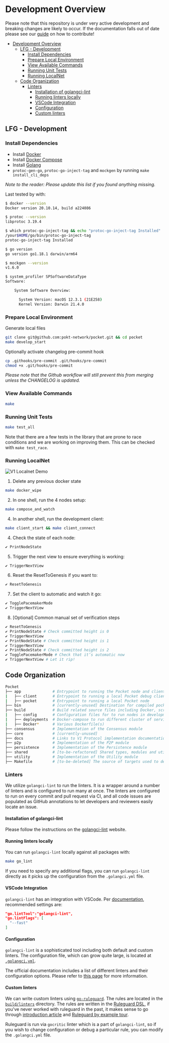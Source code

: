 # Development Overview

Please note that this repository is under very active development and breaking changes are likely to occur. If the documentation falls out of date please see our [guide](./../contributing/README.md) on how to contribute!

- [Development Overview](#development-overview)
  - [LFG - Development](#lfg---development)
    - [Install Dependencies](#install-dependencies)
    - [Prepare Local Environment](#prepare-local-environment)
    - [View Available Commands](#view-available-commands)
    - [Running Unit Tests](#running-unit-tests)
    - [Running LocalNet](#running-localnet)
  - [Code Organization](#code-organization)
    - [Linters](#linters)
      - [Installation of golangci-lint](#installation-of-golangci-lint)
      - [Running linters locally](#running-linters-locally)
      - [VSCode Integration](#vscode-integration)
      - [Configuration](#configuration)
      - [Custom linters](#custom-linters)

## LFG - Development

### Install Dependencies

- Install [Docker](https://docs.docker.com/get-docker/)
- Install [Docker Compose](https://docs.docker.com/compose/install/)
- Install [Golang](https://go.dev/doc/install)
- `protoc-gen-go`, `protoc-go-inject-tag` and `mockgen` by running `make install_cli_deps`

_Note to the reader: Please update this list if you found anything missing._

Last tested by with:

```bash
$ docker --version
Docker version 20.10.14, build a224086

$ protoc --version
libprotoc 3.19.4

$ which protoc-go-inject-tag && echo "protoc-go-inject-tag Installed"
/your$HOME/go/bin/protoc-go-inject-tag
protoc-go-inject-tag Installed

$ go version
go version go1.18.1 darwin/arm64

$ mockgen --version
v1.6.0

$ system_profiler SPSoftwareDataType
Software:

    System Software Overview:

      System Version: macOS 12.3.1 (21E258)
      Kernel Version: Darwin 21.4.0
```

### Prepare Local Environment

Generate local files

```bash
git clone git@github.com:pokt-network/pocket.git && cd pocket
make develop_start
```

Optionally activate changelog pre-commit hook

```bash
cp .githooks/pre-commit .git/hooks/pre-commit
chmod +x .git/hooks/pre-commit
```

_Please note that the Github workflow will still prevent this from merging
unless the CHANGELOG is updated._

### View Available Commands

```bash
make
```

### Running Unit Tests

```bash
make test_all
```

Note that there are a few tests in the library that are prone to race conditions and we are working on improving them. This can be checked with `make test_race`.

### Running LocalNet

![V1 Localnet Demo](./v1_localnet.gif)

1. Delete any previous docker state

```bash
make docker_wipe
```

2. In one shell, run the 4 nodes setup:

```bash
make compose_and_watch
```

4. In another shell, run the development client:

```bash
make client_start && make client_connect
```

4. Check the state of each node:

```bash
✔ PrintNodeState
```

5. Trigger the next view to ensure everything is working:

```bash
✔ TriggerNextView
```

6. Reset the ResetToGenesis if you want to:

```bash
✔ ResetToGenesis
```

7. Set the client to automatic and watch it go:

```bash
✔ TogglePacemakerMode
✔ TriggerNextView
```

8. [Optional] Common manual set of verification steps

```bash
✔ ResetToGenesis
✔ PrintNodeState # Check committed height is 0
✔ TriggerNextView
✔ PrintNodeState # Check committed height is 1
✔ TriggerNextView
✔ PrintNodeState # Check committed height is 2
✔ TogglePacemakerMode # Check that it’s automatic now
✔ TriggerNextView # Let it rip!
```

## Code Organization

```bash
Pocket
├── app              # Entrypoint to running the Pocket node and clients
|   ├── client       # Entrypoint to running a local Pocket debug client
|   ├── pocket       # Entrypoint to running a local Pocket node
├── bin              # [currently-unused] Destination for compiled pocket binaries
├── build            # Build related source files including Docker, scripts, etc
|   ├── config       # Configuration files for to run nodes in development
|   ├── deployments  # Docker-compose to run different cluster of services for development
|   ├── Docker*      # Various Dockerfile(s)
├── consensus        # Implementation of the Consensus module
├── core             # [currently-unused]
├── docs             # Links to V1 Protocol implementation documentation (excluding the protocol specification)
├── p2p              # Implementation of the P2P module
├── persistence      # Implementation of the Persistence module
├── shared           # [to-be-refactored] Shared types, modules and utils
├── utility          # Implementation of the Utility module
├── Makefile         # [to-be-deleted] The source of targets used to develop, build and test
```

### Linters

We utilize `golangci-lint` to run the linters. It is a wrapper around a number of linters and is configured to run many at once. The linters are configured to run on every commit and pull request via CI, and all code issues are populated as GitHub annotations to let developers and reviewers easily locate an issue.

#### Installation of golangci-lint

Please follow the instructions on the [golangci-lint](https://golangci-lint.run/usage/install/#local-installation) website.

#### Running linters locally

You can run `golangci-lint` locally against all packages with:

```bash
make go_lint
```

If you need to specify any additional flags, you can run `golangci-lint` directly as it picks up the configuration from the `.golangci.yml` file.

#### VSCode Integration

`golangci-lint` has an integration with VSCode. Per [documentation](https://golangci-lint.run/usage/integrations/), recommended settings are:

```json
"go.lintTool":"golangci-lint",
"go.lintFlags": [
  "--fast"
]
```

#### Configuration

`golangci-lint` is a sophisticated tool including both default and custom linters. The configuration file, which can grow quite large, is located at [`.golangci.yml`](../../.golangci.yml).

The official documentation includes a list of different linters and their configuration options. Please refer to [this page](https://golangci-lint.run/usage/linters/) for more information.

#### Custom linters

We can write custom linters using [`go-ruleguard`](https://go-ruleguard.github.io/). The rules are located in the [`build/linters`](../../build/linters) directory. The rules are written in the [Ruleguard DSL](https://github.com/quasilyte/go-ruleguard/blob/master/_docs/dsl.md), if you've never worked with ruleguard in the past, it makes sense to go through [introduction article](https://quasilyte.dev/blog/post/ruleguard/) and [Ruleguard by example tour](https://go-ruleguard.github.io/by-example/).

Ruleguard is run via `gocritic` linter which is a part of `golangci-lint`, so if you wish to change configuration or debug a particular rule, you can modify the `.golangci.yml` file.

<!-- GITHUB_WIKI: guides/development/readme -->
